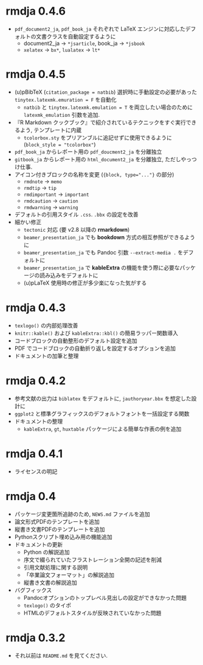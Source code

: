 
# rmdja 0.4.6

-   `pdf_document2_ja`, `pdf_book_ja` それぞれで LaTeX
    エンジンに対応したデフォルトの文書クラスを自動設定するように
    -   document2\_ja -&gt; `*jsarticle`, book\_ja -&gt; `*jsbook`
    -   `xelatex` -&gt; `bx*`, `lualatex` -&gt; `lt*`

# rmdja 0.4.5

-   (u)pBibTeX (`citation_package = natbib`)
    選択時に手動設定の必要があった `tinytex.latexmk.emuration = F`
    を自動化
    -   `natbib` と `tinytex.latexmk.emulation = T`
        を両立したい場合のために `latexmk_emulation` 引数を追加.
-   『R Markdown
    クックブック』で紹介されているテクニックをすぐ実行できるよう,
    テンプレートに内蔵
    -   `tcolorbox.sty` をプリアンブルに追記せずに使用できるように
        (`block_style = "tcolorbox"`)
-   `pdf_book_ja` からレポート用の `pdf_doucment2_ja` を分離独立
-   `gitbook_ja` からレポート用の `html_document2_ja` を分離独立,
    ただしやっつけ仕事.
-   アイコン付きブロックの名称を変更 (`{block, type="..."}` の部分)
    -   `rmdnote` -&gt; `memo`
    -   `rmdtip` -&gt; `tip`
    -   `rmdimportant` -&gt; `important`
    -   `rmdcaution` -&gt; `caution`
    -   `rmdwarning` -&gt; `warning`
-   デフォルトの引用スタイル `.css`. `.bbx` の設定を改善
-   細かい修正
    -   `tectonic` 対応 (要 v2.8 以降の **rmarkdown**)
    -   `beamer_presentation_ja` でも **bookdown**
        方式の相互参照ができるように
    -   `beamer_presentation_ja` でも Pandoc 引数 `--extract-media .`
        をデフォルトに
    -   `beamer_presentation_ja` で **kableExtra**
        の機能を使う際に必要なパッケージの読み込みをデフォルトに
    -   (u)pLaTeX 使用時の修正が多少楽になった気がする

# rmdja 0.4.3

-   `texlogo()` の内部処理改善
-   `knitr::kable()` および `kableExtra::kbl()` の簡易ラッパー関数導入
-   コードブロックの自動整形のデフォルト設定を追加
-   PDF でコードブロックの自動折り返しを設定するオプションを追加
-   ドキュメントの加筆と整理

# rmdja 0.4.2

-   参考文献の出力は `biblatex` をデフォルトに, `jauthoryear.bbx`
    を想定した設計に
-   `ggplot2` と標準グラフィックスのデフォルトフォントを一括設定する関数
-   ドキュメントの整理
    -   `kableExtra`, `gt`, `huxtable`
        パッケージによる簡単な作表の例を追加

# rmdja 0.4.1

-   ライセンスの明記

# rmdja 0.4

-   パッケージ変更箇所追跡のため, `NEWS.md` ファイルを追加
-   論文形式PDFのテンプレートを追加
-   縦書き文書PDFのテンプレートを追加
-   Pythonスクリプト埋め込み用の機能追加
-   ドキュメントの更新
    -   Python の解説追加
    -   序文で綴られていたフラストレーション全開の記述を削減
    -   引用文献処理に関する説明
    -   「卒業論文フォーマット」の解説追加
    -   縦書き文書の解説追加
-   バグフィックス
    -   Pandocオプションのトップレベル見出しの設定ができなかった問題
    -   `texlogo()` のタイポ
    -   HTMLのデフォルトスタイルが反映されていなかった問題

# rmdja 0.3.2

-   それ以前は `README.md` を見てください.
